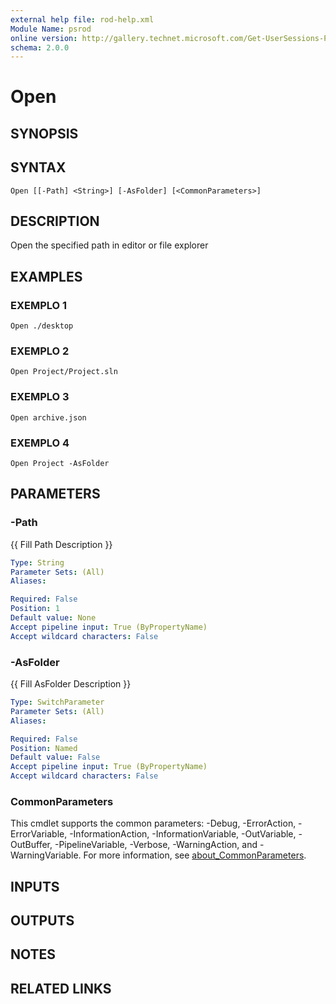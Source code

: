```yaml
---
external help file: rod-help.xml
Module Name: psrod
online version: http://gallery.technet.microsoft.com/Get-UserSessions-Parse-b4c97837
schema: 2.0.0
---
```


# Open

## SYNOPSIS

## SYNTAX

```
Open [[-Path] <String>] [-AsFolder] [<CommonParameters>]
```

## DESCRIPTION
Open the specified path in editor or file explorer

## EXAMPLES

### EXEMPLO 1
```
Open ./desktop
```

### EXEMPLO 2
```
Open Project/Project.sln
```

### EXEMPLO 3
```
Open archive.json
```

### EXEMPLO 4
```
Open Project -AsFolder
```

## PARAMETERS

### -Path
{{ Fill Path Description }}

```yaml
Type: String
Parameter Sets: (All)
Aliases:

Required: False
Position: 1
Default value: None
Accept pipeline input: True (ByPropertyName)
Accept wildcard characters: False
```

### -AsFolder
{{ Fill AsFolder Description }}

```yaml
Type: SwitchParameter
Parameter Sets: (All)
Aliases:

Required: False
Position: Named
Default value: False
Accept pipeline input: True (ByPropertyName)
Accept wildcard characters: False
```

### CommonParameters
This cmdlet supports the common parameters: -Debug, -ErrorAction, -ErrorVariable, -InformationAction, -InformationVariable, -OutVariable, -OutBuffer, -PipelineVariable, -Verbose, -WarningAction, and -WarningVariable. For more information, see [about_CommonParameters](http://go.microsoft.com/fwlink/?LinkID=113216).

## INPUTS

## OUTPUTS

## NOTES

## RELATED LINKS
